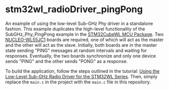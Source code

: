 # stm32wl_radioDriver_pingPong

An example of using the low-level Sub-GHz Phy driver in a standalone fashion. This example duplicates the high-level functionality of the SubGHz\_Phy\_PingPong example in the [STM32CubeWL MCU Package](https://www.st.com/content/st_com/en/products/embedded-software/mcu-mpu-embedded-software/stm32-embedded-software/stm32cube-mcu-mpu-packages/stm32cubewl.html). Two [NUCLEO-WL55JC1](https://www.digikey.com/en/products/detail/stmicroelectronics/NUCLEO-WL55JC1/13893870) boards are required, one of which will act as the master and the other will act as the slave. Initially, both boards are in the master state sending "PING" messages at random intervals and waiting for responses. Eventually, the two boards synchronize and only one device sends "PING" and the other sends "PONG" as a response.

To build the application, follow the steps outlined in the tutorial: [Using the Low-Level Sub-GHz Radio Driver for the STM32WL Series](https://forum.digikey.com/t/using-the-low-level-sub-ghz-radio-driver-for-the-stm32wl-series/18253). Then, simply replace the `main.c` in the project with the `main.c` file in this repository.
